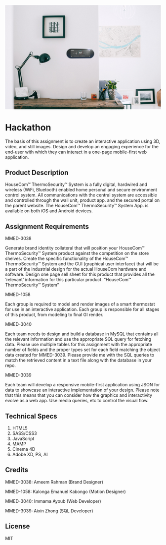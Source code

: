 <img allign="center" src="images/hero-web.jpg">

<h1 color="#adff2f" allign="center"> Hackathon </h1>

The basis of this assignment is to create an interactive application using 3D, video, and still images.
Design and develop an engaging experience for the end-user with which they can interact in a one-page
mobile-first web application.

## Product Description

HouseCom™ ThermoSecurity™ System is a fully digital, hardwired and wireless (WiFi, Bluetooth)
enabled home personal and secure environment control system. All communications with the central
system are accessible and controlled through the wall unit, product app. and the secured portal on the parent
website. The HouseCom™ ThermoSecurity™ System App. is available on both iOS and Android devices.

## Assignment Requirements

MMED-3038

Generate brand identity collateral that will position your HouseCom™ ThermoSecurity™ System product
against the competition on the store shelves. Create the specific functionality of the HouseCom™
ThermoSecurity™ System and the GUI (graphical user interface) that will be a part of the industrial design
for the actual HouseCom hardware and software. Design one page sell sheet for this product that provides all the ‘relevant’ information for this particular product.
“HouseCom™ ThermoSecurity™ System”

MMED-1058

Each group is required to model and render images of a smart thermostat for use in an interactive
application. Each group is responsible for all stages of this product, from modeling to final GI render.

MMED-3040

Each team needs to design and build a database in MySQL that contains all the relevant information and use
the appropriate SQL query for fetching data. Please use multiple tables for this assignment with the
appropriate number of fields and the proper types set for each field matching the object data created for
MMED-3039. Please provide me with the SQL queries to match the retrieved content in a text file along with
the database in your repo.

MMED-3039

Each team will develop a responsive mobile-first application using JSON for data to showcase an interactive
implementation of your design. Please note that this means that you can consider how the graphics and
interactivity evolve as a web app. Use media queries, etc to control the visual flow.

## Technical Specs

1. HTML5
2. SASS/CSS3
3. JavaScript
4. MAMP
5. Cinema 4D
6. Adobe XD, PS, AI

## Credits

MMED-3038: Ameem Rahman (Brand Designer)

MMED-1058: Kalonga Emanuel Kabongo (Motion Designer) 

MMED-3040: Immama Ayoub (Web Developer)

MMED-3039: Aixin Zhong (SQL Developer)

## License
MIT
